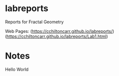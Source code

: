 # labreports
Reports for Fractal Geometry

Web Pages: 
(https://cchiltoncarr.github.io/labreports/)
(https://cchiltoncarr.github.io/labreports/Lab1.html)

# Notes

Hello World
